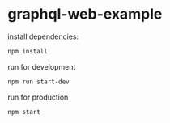 # graphql-web-example

install dependencies:

```sh
npm install
```

run for development
```sh
npm run start-dev
```

run for production
```sh
npm start
```
